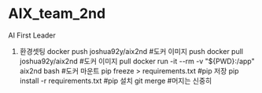 # AIX_team_2nd
AI First Leader


1. 환경셋팅
docker push joshua92y/aix2nd #도커 이미지 push
docker pull joshua92y/aix2nd #도커 이미지 pull
docker run -it --rm -v "${PWD}:/app" aix2nd bash #도커 마운트
pip freeze > requirements.txt #pip 저장
pip install -r requirements.txt #pip 설치
git merge #머지는 신중히
